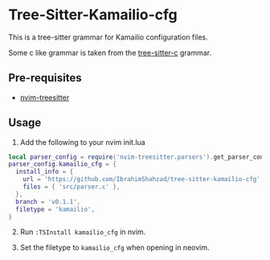 
# Tree-Sitter-Kamailio-cfg

This is a tree-sitter grammar for Kamailio configuration files.

Some c like grammar is taken from the [tree-sitter-c](https://github.com/tree-sitter/tree-sitter-c) grammar.

## Pre-requisites

- [nvim-treesitter](https://github.com/nvim-treesitter/nvim-treesitter)

## Usage

1. Add the following to your nvim init.lua

```lua
local parser_config = require('nvim-treesitter.parsers').get_parser_configs()
parser_config.kamailio_cfg = {
  install_info = {
    url = 'https://github.com/IbrahimShahzad/tree-sitter-kamailio-cfg',
    files = { 'src/parser.c' },
  },
  branch = 'v0.1.1',
  filetype = 'kamailio',
}
```

2. Run `:TSInstall kamailio_cfg` in nvim.

3. Set the filetype to `kamailio_cfg` when opening in neovim.
